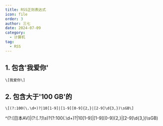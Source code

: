 ```yaml
---
title: RSS正则表达式
icon: file
order: 3
author: 三七
date: 2024-07-09
category:
  - 计算机
tag:
  - RSS
---
```


<!-- more --> 
## 1. 包含'我爱你'
```
\[我爱你\]
```

## 2. 包含大于'100 GB'的
```
\[(?:100(\.\d+)?|10[1-9]|[1-9][0-9]{2,}|[2-9]\d{3,})\sGB\]
```

^(?:\[日本AV\]|(?:\[.*?\]\s*)?(?:100(\.\d+)?|10[1-9]|[1-9][0-9]{2,}|[2-9]\d{3,})\sGB)